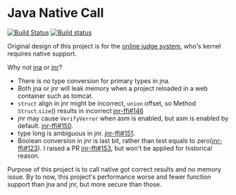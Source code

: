 # Java Native Call
[![Build Status](https://travis-ci.org/java-native-call/jnc.svg?branch=master)](https://travis-ci.org/java-native-call/jnc)
[![Build status](https://ci.appveyor.com/api/projects/status/github/java-native-call/jnc?svg=true)](https://ci.appveyor.com/project/zhanhb/jnc)

Original design of this project is for the [online judge system](https://github.com/zjnu-acm/judge), who's kernel requires native support.

Why not [jna](https://github.com/java-native-access/jna) or [jnr](https://github.com/jnr/jnr-ffi)?
- There is no type conversion for primary types in jna.
- Both jna or jnr will leak memory when a project reloaded in a web container such as tomcat.
- `struct` align in jnr might be incorrect, `union` offset, so Method `Struct`.`size`() results in incorrect [jnr-ffi#146](https://github.com/jnr/jnr-ffi/issues/146)
- jnr may cause `VerifyVerror` when asm is enabled, but asm is enabled by default. [jnr-ffi#150](https://github.com/jnr/jnr-ffi/issues/150).
- type long is ambiguous in jnr. [jnr-ffi#151](https://github.com/jnr/jnr-ffi/issues/151).
- Boolean conversion in jnr is last bit, rather than test equals to zero([jnr-ffi#123](https://github.com/jnr/jnr-ffi/issues/123)). I raised a PR [jnr-ffi#153](https://github.com/jnr/jnr-ffi/pull/153/files), but won't be applied for historical reason.

Purpose of this project is to call native got correct results and no memory issue. By to now, this project's performance worse and fewer function support than jna and jnr, but more secure than those.

